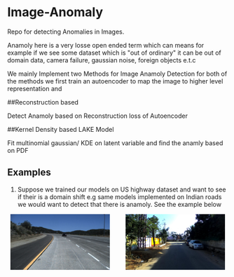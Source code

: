 # Image-Anomaly
Repo for detecting Anomalies in Images.

Anamoly here is a very losse open ended term which can means for example if we see some dataset which is "out of ordinary" it can be out of domain data, camera failure, gaussian noise, foreign objects e.t.c


We mainly Implement two Methods for Image Anamoly Detection for both of the methods we first train an autoencoder to map the image to higher level representation and

##Reconstruction based

Detect Anamoly based on Reconstruction loss of Autoencoder

##Kernel Density based
LAKE Model

Fit multinomial gaussian/ KDE on latent variable and find the anamly based on PDF


## Examples

1) Suppose we trained our models on US highway dataset and want to see if their is a domain shift e.g same models implemented on Indian roads we would want to detect that there is anamoly. See the example below

<p align="center">
  <img alt="Light" src="vis_imgs/usa_driving.jpg" width="45%">
&nbsp; &nbsp; &nbsp; &nbsp;
  <img alt="Dark" src="vis_imgs/indian_driving.jpg" width="45%">
</p>